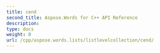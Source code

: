 ```yaml
---
title: cend
second_title: Aspose.Words for C++ API Reference
description: 
type: docs
weight: 0
url: /cpp/aspose.words.lists/listlevelcollection/cend/
---
```




